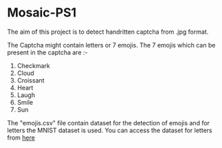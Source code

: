 # Mosaic-PS1

The aim of this project is to detect handritten captcha from .jpg format. <br />

The Captcha might contain letters or 7 emojis. The 7 emojis which can be present in the captcha are :- 
1. Checkmark
2. Cloud
3. Croissant
4. Heart
5. Laugh
6. Smile
7. Sun

The "emojis.csv" file contain dataset for the detection of emojis and for letters the MNIST dataset is used. You can access the dataset for letters from [here](https://www.kaggle.com/datasets/crawford/emnist)
